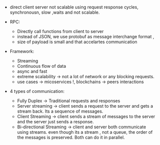 
- direct client server not scalable using request response cycles, synchronousn, slow ,waits and not scalable.

- RPC:
  - Directly call functions from client to server
  - instead of JSON, we use protobuf as message interchange format , 
  - size of payload is small and that accelartes communication

-  Framework:
   -  Streaming 
   -  Continuous flow of data 
   -  async and fast 
   -  extreme scalability -> not a lot of network or any blocking requests.
   -  use cases -> micoservices !, blockchains -> peers interactions 
  
- 4 types of communication:
  - Fully Duplex -> Traditional requests and responses 
  - Server streaming -> client sends a request to the server and gets a stream back. Its a sequence of messages.
  - Client Streaming -> client sends a stream of messages to the server and the server just sends a response.
  - Bi-directional Streaming -> client and server both communicate using streams. even though its a stream , not a queue, the order of the messages is preserved. Both can do it in parallel.

